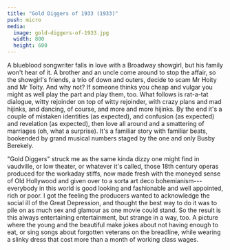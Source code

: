 ```yaml
---
title: "Gold Diggers of 1933 (1933)"
push: micro
media: 
  image: gold-diggers-of-1933.jpg
  width: 800
  height: 600
---
```


A blueblood songwriter falls in love with a Broadway showgirl, but his family won't hear of it. A brother and an uncle come around to stop the affair, so the showgirl's friends, a trio of down and outers, decide to scam Mr Hoity and Mr Toity. And why not? If someone thinks you cheap and vulgar you might as well play the part and play them, too. What follows is rat-a-tat dialogue, witty rejoinder on top of witty rejoinder, with crazy plans and mad hijinks, and dancing, of course, and more and more hijinks. By the end it's a couple of mistaken identities (as expected), and confusion (as expected) and revelation (as expected), then love all around and a smattering of marriages (oh, what a surprise). It's a familiar story with familiar beats, bookended by grand musical numbers staged by the one and only Busby Berekely.

"Gold Diggers" struck me as the same kinda dizzy one might find in vaudville, or low theater, or whatever it's called, those 18th century operas produced for the workaday stiffs, now made fresh with the moneyed sense of Old Hollywood and given over to a sorta art deco bohemianism---everybody in this world is good looking and fashionable and well appointed, rich or poor. I got the feeling the producers wanted to acknowledge the social ill of the Great Depression, and thought the best way to do it was to pile on as much sex and glamour as one movie could stand. So the result is this always entertaining entertainment, but strange in a way, too. A picture where the young and the beautiful make jokes about not having enough to eat, or sing songs about forgotten veterans on the breadline, while wearing a slinky dress that cost more than a month of working class wages.

